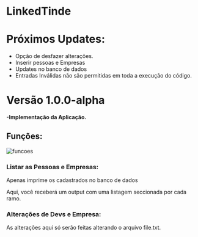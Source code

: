 # LinkedTinde

# Próximos Updates:

- Opção de desfazer alterações.
- Inserir pessoas e Empresas
- Updates no banco de dados
- Entradas Inválidas não são permitidas em toda a execução do código.

# Versão 1.0.0-alpha

**-Implementação da Aplicação.**

## Funções:

![funcoes](Images/funcoes.png)

### Listar as Pessoas e Empresas:

Apenas imprime os cadastrados no banco de dados

Aqui, você receberá um output com uma listagem seccionada por cada ramo.

### Alterações de Devs e Empresa:

As alterações aqui só serão feitas alterando o arquivo file.txt.
